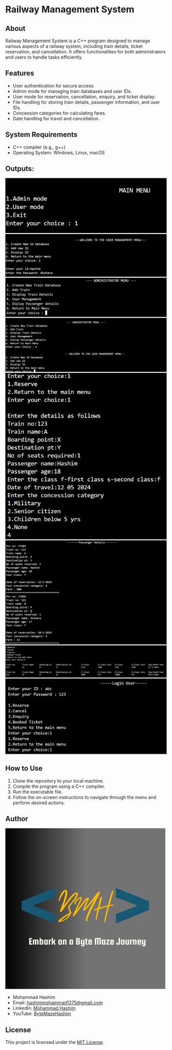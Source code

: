 # Railway Management System

## About
Railway Management System is a C++ program designed to manage various aspects of a railway system, including train details, ticket reservation, and cancellation. It offers functionalities for both administrators and users to handle tasks efficiently.

## Features
- User authentication for secure access.
- Admin mode for managing train databases and user IDs.
- User mode for reservation, cancellation, enquiry, and ticket display.
- File handling for storing train details, passenger information, and user IDs.
- Concession categories for calculating fares.
- Date handling for travel and cancellation.

## System Requirements
- C++ compiler (e.g., g++)
- Operating System: Windows, Linux, macOS

## Outputs:

![Main Menu](https://github.com/mohammadhashim135/Cpp_Railway_management_System/blob/ac8c08284bcc8baa7445a0e7a37472e46ef90afc/Outputs/main%20menu.png)
![Login](https://github.com/mohammadhashim135/Cpp_Railway_management_System/blob/ac8c08284bcc8baa7445a0e7a37472e46ef90afc/Outputs/Login.png)
![Admin Menu](https://github.com/mohammadhashim135/Cpp_Railway_management_System/blob/ac8c08284bcc8baa7445a0e7a37472e46ef90afc/Outputs/admin%20menu.png)
![Admin](https://github.com/mohammadhashim135/Cpp_Railway_management_System/blob/ac8c08284bcc8baa7445a0e7a37472e46ef90afc/Outputs/admin.png)
![Book Ticket](https://github.com/mohammadhashim135/Cpp_Railway_management_System/blob/ac8c08284bcc8baa7445a0e7a37472e46ef90afc/Outputs/book_ticket.png)
![Passenger](https://github.com/mohammadhashim135/Cpp_Railway_management_System/blob/ac8c08284bcc8baa7445a0e7a37472e46ef90afc/Outputs/passenger.png)
![Train](https://github.com/mohammadhashim135/Cpp_Railway_management_System/blob/ac8c08284bcc8baa7445a0e7a37472e46ef90afc/Outputs/train.png)
![User](https://github.com/mohammadhashim135/Cpp_Railway_management_System/blob/ac8c08284bcc8baa7445a0e7a37472e46ef90afc/Outputs/user.png)

## How to Use
1. Clone the repository to your local machine.
2. Compile the program using a C++ compiler.
3. Run the executable file.
4. Follow the on-screen instructions to navigate through the menu and perform desired actions.

## Author
[![Mohammad Hashim](https://github.com/mohammadhashim135/Cpp_Railway_management_System/blob/ac8c08284bcc8baa7445a0e7a37472e46ef90afc/author/1.jpg)](https://youtube.com/@ByteMazeHashim?si=5vcrIglNQO8i9Ram)
- Mohammad Hashim
- Email: hashimmohammad1375@gmail.com
- LinkedIn: [Mohammad Hashim](https://www.linkedin.com/in/mohammad-hashim-07ab362a6)
- YouTube: [ByteMazeHashim](https://youtube.com/@ByteMazeHashim?si=5vcrIglNQO8i9Ram)

## License
This project is licensed under the [MIT License](LICENSE).

